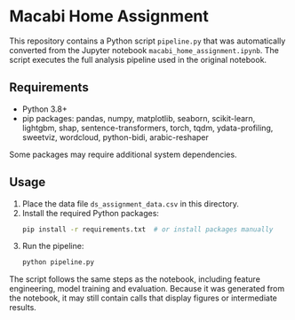 # Macabi Home Assignment

This repository contains a Python script `pipeline.py` that was automatically
converted from the Jupyter notebook `macabi_home_assignment.ipynb`.
The script executes the full analysis pipeline used in the original
notebook.

## Requirements
* Python 3.8+
* pip packages: pandas, numpy, matplotlib, seaborn, scikit-learn, lightgbm,
  shap, sentence-transformers, torch, tqdm, ydata-profiling, sweetviz,
  wordcloud, python-bidi, arabic-reshaper

Some packages may require additional system dependencies.

## Usage
1. Place the data file `ds_assignment_data.csv` in this directory.
2. Install the required Python packages:
   ```bash
   pip install -r requirements.txt  # or install packages manually
   ```
3. Run the pipeline:
   ```bash
   python pipeline.py
   ```

The script follows the same steps as the notebook, including feature
engineering, model training and evaluation. Because it was generated
from the notebook, it may still contain calls that display figures or
intermediate results.
